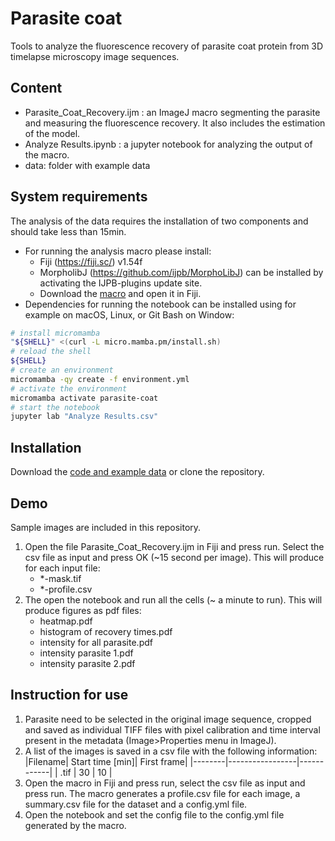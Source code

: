 # Parasite coat

Tools to analyze the fluorescence recovery of parasite coat protein from 3D timelapse microscopy image sequences. 

## Content
- Parasite_Coat_Recovery.ijm : an ImageJ macro segmenting the parasite and measuring the fluorescence recovery. It also includes the estimation of the model.
- Analyze Results.ipynb : a jupyter notebook for analyzing the output of the macro.
- data: folder with example data

## System requirements
The analysis of the data requires the installation of two components and should take less than 15min.

* For running the analysis macro please install:
    - Fiji (https://fiji.sc/) v1.54f
    - MorpholibJ (https://github.com/ijpb/MorphoLibJ) can be installed by activating the IJPB-plugins update site.
    - Download the [macro](https://raw.githubusercontent.com/jboulanger/parasite-coat/main/Parasite_Coat_Recovery.ijm) and open it in Fiji.
* Dependencies for running the notebook can be installed using for example on macOS, Linux, or Git Bash on Window:
```bash
# install micromamba
"${SHELL}" <(curl -L micro.mamba.pm/install.sh)
# reload the shell
${SHELL}
# create an environment
micromamba -qy create -f environment.yml
# activate the environment 
micromamba activate parasite-coat
# start the notebook
jupyter lab "Analyze Results.csv"
```

## Installation 
Download the [code and example data](https://github.com/jboulanger/parasite-coat/archive/refs/heads/main.zip) or clone the repository.

## Demo
Sample images are included in this repository.

1. Open the file Parasite_Coat_Recovery.ijm in Fiji and press run. Select the csv file as input and press OK (~15 second per image). This will produce for each input file:
    - *-mask.tif
    - *-profile.csv
2. The open the notebook and run all the cells (~ a minute to run). This will produce figures as pdf files:
    - heatmap.pdf
    - histogram of recovery times.pdf
    - intensity for all parasite.pdf
    - intensity parasite 1.pdf
    - intensity parasite 2.pdf

## Instruction for use

1. Parasite need to be selected in the original image sequence, cropped and saved as individual TIFF files with pixel calibration and time interval present in the metadata (Image>Properties menu in ImageJ).
2. A list of the images is saved in a csv file with the following information:
    |Filename| Start time [min]| First frame|
    |--------|-----------------|------------|
    |   .tif | 30              |      10    |
3. Open the macro in Fiji and press run, select the csv file as input and press run. The macro generates a profile.csv file for each image,
 a summary.csv file for the dataset and a config.yml file.
4. Open the notebook and set the config file to the config.yml file generated by the macro.











